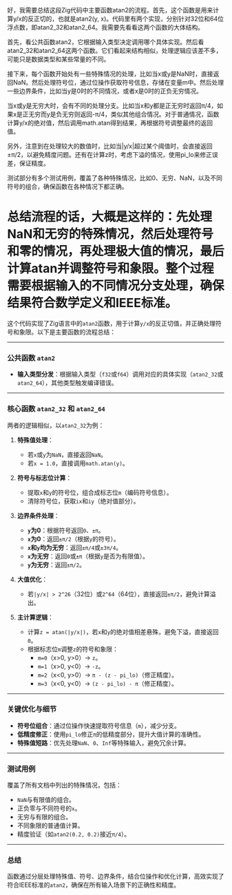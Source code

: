 好，我需要总结这段Zig代码中主要函数atan2的流程。首先，这个函数是用来计算y/x的反正切的，也就是atan2(y, x)。代码里有两个实现，分别针对32位和64位浮点数，即atan2_32和atan2_64。我需要先看看这两个函数的大体结构。

首先，看公共函数atan2，它根据输入类型决定调用哪个具体实现。然后看atan2_32和atan2_64这两个函数。它们看起来结构相似，处理逻辑应该差不多，可能只是数据类型和某些常量的不同。

接下来，每个函数开始处有一些特殊情况的处理，比如当x或y是NaN时，直接返回NaN。然后处理符号位，通过位操作获取符号信息，存储在变量m中。然后处理一些边界条件，比如当y是0时的不同情况，或者x是0时的正负无穷情况。

当x或y是无穷大时，会有不同的处理分支。比如当x和y都是正无穷时返回π/4，如果x是正无穷而y是负无穷则返回-π/4，类似其他组合情况。对于普通情况，函数计算y/x的绝对值，然后调用math.atan得到结果，再根据符号调整最终的返回值。

另外，注意到在处理较大的数值时，比如当|y/x|超过某个阈值时，会直接返回±π/2，以避免精度问题。还有在计算z时，考虑下溢的情况，使用pi_lo来修正误差，保证精度。

测试部分有多个测试用例，覆盖了各种特殊情况，比如0、无穷、NaN，以及不同符号的组合，确保函数在各种情况下都正确。

总结流程的话，大概是这样的：先处理NaN和无穷的特殊情况，然后处理符号和零的情况，再处理极大值的情况，最后计算atan并调整符号和象限。整个过程需要根据输入的不同情况分支处理，确保结果符合数学定义和IEEE标准。
================================================
这个代码实现了Zig语言中的`atan2`函数，用于计算`y/x`的反正切值，并正确处理符号和象限。以下是主要函数的流程总结：

---

### **公共函数 `atan2`**
- **输入类型分发**：根据输入类型（`f32`或`f64`）调用对应的具体实现（`atan2_32`或`atan2_64`），其他类型触发编译错误。

---

### **核心函数 `atan2_32` 和 `atan2_64`**
两者的逻辑相似，以`atan2_32`为例：

1. **特殊值处理**：
   - 若`x`或`y`为`NaN`，直接返回`NaN`。
   - 若`x = 1.0`，直接调用`math.atan(y)`。

2. **符号与标志位计算**：
   - 提取`x`和`y`的符号位，组合成标志位`m`（编码符号信息）。
   - 清除符号位，获取`ix`和`iy`（绝对值部分）。

3. **边界条件处理**：
   - **`y`为0**：根据符号返回`0`、`±π`。
   - **`x`为0**：返回`±π/2`（根据`y`的符号）。
   - **`x`和`y`均为无穷**：返回`±π/4`或`±3π/4`。
   - **`x`为无穷**：返回`0`或`±π`（根据`y`是否为有限值）。
   - **`y`为无穷**：返回`±π/2`。

4. **大值优化**：
   - 若`|y/x| > 2^26`（32位）或`2^64`（64位），直接返回`±π/2`，避免计算溢出。

5. **主计算逻辑**：
   - 计算`z = atan(|y/x|)`，若`x`和`y`的绝对值相差悬殊，避免下溢，直接返回`0`。
   - 根据标志位`m`调整`z`的符号和象限：
     - `m=0`（x>0, y>0）→ `z`。
     - `m=1`（x>0, y<0）→ `-z`。
     - `m=2`（x<0, y>0）→ `π - (z - pi_lo)`（修正精度）。
     - `m=3`（x<0, y<0）→ `(z - pi_lo) - π`（修正精度）。

---

### **关键优化与细节**
- **符号位组合**：通过位操作快速提取符号信息（`m`），减少分支。
- **低精度修正**：使用`pi_lo`修正`π`的低精度部分，提升大值计算的准确性。
- **特殊值短路**：优先处理`NaN`、`0`、`Inf`等特殊输入，避免冗余计算。

---

### **测试用例**
覆盖了所有文档中列出的特殊情况，包括：
- `NaN`与有限值的组合。
- 正负零与不同符号的`x`。
- 无穷与有限的组合。
- 不同象限的普通值计算。
- 精度验证（如`atan2(0.2, 0.2)`接近`π/4`）。

---

### **总结**
函数通过分层处理特殊值、符号、边界条件，结合位操作和优化计算，高效实现了符合IEEE标准的`atan2`，确保在所有输入场景下的正确性和精度。